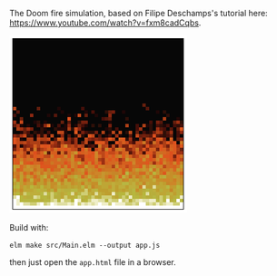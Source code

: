 The Doom fire simulation, based on Filipe Deschamps's tutorial here: https://www.youtube.com/watch?v=fxm8cadCqbs.

![Fire!](fire.png)

Build with:

    elm make src/Main.elm --output app.js


then just open the `app.html` file in a browser.
